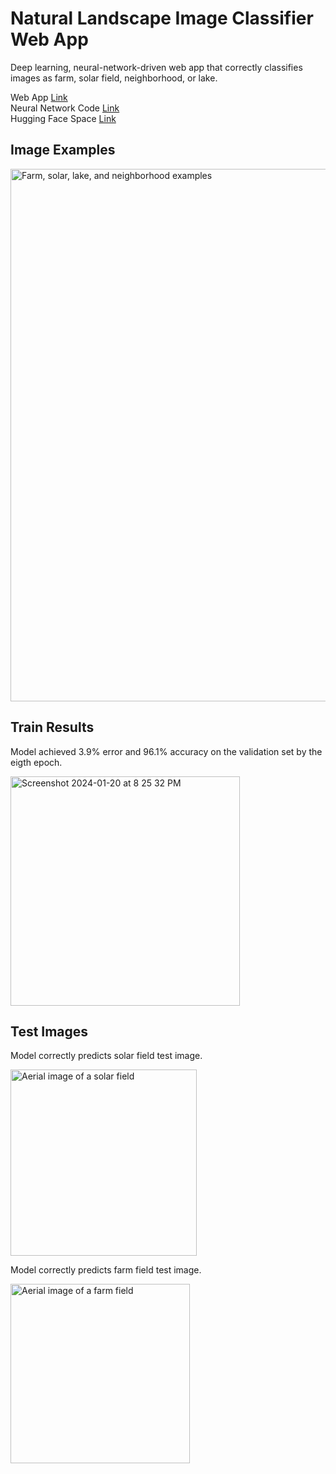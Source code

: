 # Natural Landscape Image Classifier Web App
Deep learning, neural-network-driven web app that correctly classifies images as farm, solar field, neighborhood, or lake.

Web App <a href='https://kellyshreeve-landscape-image-classifier.hf.space/' target='_blank'>Link</a>  
Neural Network Code [Link](kellyshreeve/farm-vs-solar-image-classifier/final-model/Natural-Landscape-Image-Classifier.ipynb)  
Hugging Face Space [Link](https://huggingface.co/spaces/kellyshreeve/Landscape-Image-Classifier)  

## Image Examples

<img width="852" alt="Farm, solar, lake, and neighborhood examples" src="https://github.com/kellyshreeve/natural-landscape-image-classifier/blob/main/images/farm%2C%20solar%2C%20lake%2C%20neighborhood.png">

## Train Results

Model achieved 3.9% error and 96.1% accuracy on the validation set by the eigth epoch. 

<img width="367" alt="Screenshot 2024-01-20 at 8 25 32 PM" src="https://github.com/kellyshreeve/natural-landscape-image-classifier/blob/main/images/train_results.png">

## Test Images

Model correctly predicts solar field test image.

<img width="298" alt="Aerial image of a solar field" src="https://github.com/kellyshreeve/natural-landscape-image-classifier/blob/main/images/solar_prediction.png">


Model correctly predicts farm field test image.

<img width="287" alt="Aerial image of a farm field" src="https://github.com/kellyshreeve/natural-landscape-image-classifier/blob/main/images/farm_prediction.png">

